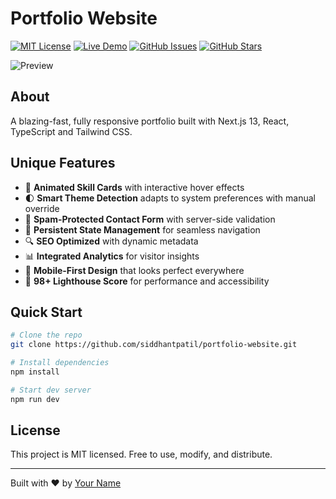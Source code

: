 # Portfolio Website

[![MIT License](https://img.shields.io/badge/License-MIT-green.svg)](https://choosealicense.com/licenses/mit/)
[![Live Demo](https://img.shields.io/badge/demo-online-brightgreen.svg)](https://your-demo-link.com)
[![GitHub Issues](https://img.shields.io/github/issues/siddhantpatil/portfolio-website)](https://github.com/siddhantpatil/portfolio-website/issues)
[![GitHub Stars](https://img.shields.io/github/stars/siddhantpatil/portfolio-website)](https://github.com/siddhantpatil/portfolio-website/stargazers)

![Preview](https://via.placeholder.com/800x400?text=Your+Portfolio+Preview)

## About

A blazing-fast, fully responsive portfolio built with Next.js 13, React, TypeScript and Tailwind CSS.

## Unique Features

- 🎨 **Animated Skill Cards** with interactive hover effects
- 🌓 **Smart Theme Detection** adapts to system preferences with manual override
- 📧 **Spam-Protected Contact Form** with server-side validation
- 🔄 **Persistent State Management** for seamless navigation
- 🔍 **SEO Optimized** with dynamic metadata
- 📊 **Integrated Analytics** for visitor insights
- 📱 **Mobile-First Design** that looks perfect everywhere
- 🚀 **98+ Lighthouse Score** for performance and accessibility

## Quick Start

```bash
# Clone the repo
git clone https://github.com/siddhantpatil/portfolio-website.git

# Install dependencies
npm install

# Start dev server
npm run dev
```

## License

This project is MIT licensed. Free to use, modify, and distribute.

---

Built with ❤️ by [Your Name](https://twitter.com/yourusername)
